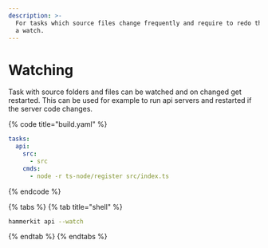 ```yaml
---
description: >-
  For tasks which source files change frequently and require to redo the work on
  a watch.
---
```


# Watching

Task with source folders and files can be watched and on changed get restarted. This can be used for example to run api servers and restarted if the server code changes.

{% code title="build.yaml" %}
```yaml
tasks:
  api:
    src:
      - src
    cmds:
      - node -r ts-node/register src/index.ts
```
{% endcode %}

{% tabs %}
{% tab title="shell" %}
```bash
hammerkit api --watch
```
{% endtab %}
{% endtabs %}

